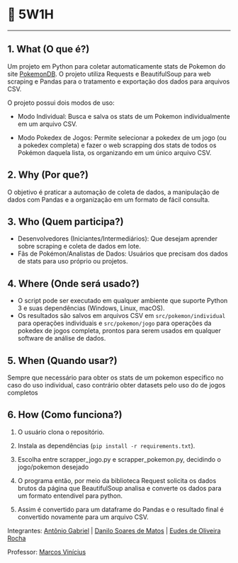 # 📑 5W1H

---

## 1. What (O que é?)

Um projeto em Python para coletar automaticamente stats de Pokemon do site [PokemonDB](https://pokemondb.net). O projeto utiliza Requests e BeautifulSoup para web scraping e Pandas para o tratamento e exportação dos dados para arquivos CSV.

O projeto possui dois modos de uso:

* Modo Individual: Busca e salva os stats de um Pokemon individualmente em um arquivo CSV.

* Modo Pokedex de Jogos: Permite selecionar a pokedex de um jogo (ou a pokedex completa) e fazer o web scrapping dos stats de todos os Pokémon daquela lista, os organizando em um único arquivo CSV.

## 2. Why (Por que?)

O objetivo é praticar a automação de coleta de dados, a manipulação de dados com Pandas e a organização em um formato de fácil consulta.

## 3. Who (Quem participa?)

* Desenvolvedores (Iniciantes/Intermediários): Que desejam aprender sobre scraping e coleta de dados em lote.
* Fãs de Pokémon/Analistas de Dados: Usuários que precisam dos dados de stats para uso próprio ou projetos.

## 4. Where (Onde será usado?)

* O script pode ser executado em qualquer ambiente que suporte Python 3 e suas dependências (Windows, Linux, macOS).
* Os resultados são salvos em arquivos CSV em `src/pokemon/individual` para operações individuais e `src/pokemon/jogo` para operações da pokedex de jogos completa, prontos para serem usados em qualquer software de análise de dados.

## 5. When (Quando usar?)

Sempre que necessário para obter os stats de um pokemon especifico no caso do uso individual, caso contrário obter datasets pelo uso do de jogos completos

## 6. How (Como funciona?)

1.  O usuário clona o repositório.

2.  Instala as dependências (`pip install -r requirements.txt`).

3.  Escolha entre scrapper_jogo.py e scrapper_pokemon.py, decidindo o jogo/pokemon desejado

4.  O programa então, por meio da biblioteca Request solicita os dados brutos da página
    que BeautifulSoup analisa e converte os dados para um formato entendivel para python.

5.  Assim é convertido para um dataframe do Pandas e o resultado final é convertido novamente
    para um arquivo CSV.

Integrantes:
[Antônio Gabriel](https://github.com/Anton-Gabriel-code) | [Danilo Soares de Matos](https://github.com/danilosmatos) | [Eudes de Oliveira Rocha](https://github.com/eudesolv)

Professor:
[Marcos Vinícius](https://github.com/marcmec)
